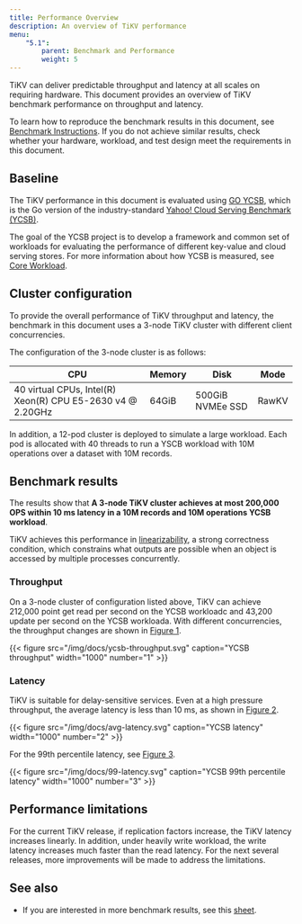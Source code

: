 ```yaml
---
title: Performance Overview
description: An overview of TiKV performance
menu:
    "5.1":
        parent: Benchmark and Performance
        weight: 5
---
```


 
TiKV can deliver predictable throughput and latency at all scales on requiring hardware. This document provides an overview of TiKV benchmark performance on throughput and latency.

To learn how to reproduce the benchmark results in this document, see [Benchmark Instructions](./instructions.md). If you do not achieve similar results, check whether your hardware, workload, and test design meet the requirements in this document.

## Baseline

The TiKV performance in this document is evaluated using [GO YCSB](https://github.com/pingcap/go-ycsb), which is the Go version of the industry-standard [Yahoo! Cloud Serving Benchmark (YCSB)](https://github.com/brianfrankcooper/YCSB).

The goal of the YCSB project is to develop a framework and common set of workloads for evaluating the performance of different key-value and cloud serving stores. For more information about how YCSB is measured, see [Core Workload](https://github.com/brianfrankcooper/YCSB/wiki/Core-Workloads).

## Cluster configuration

To provide the overall performance of TiKV throughput and latency, the benchmark in this document uses a 3-node TiKV cluster with different client concurrencies.

The configuration of the 3-node cluster is as follows:

| CPU                                                        | Memory | Disk             | Mode  |
| ---------------------------------------------------------- | ------ | ---------------- | ----- |
| 40 virtual CPUs, Intel(R) Xeon(R) CPU E5-2630 v4 @ 2.20GHz | 64GiB  | 500GiB NVMEe SSD | RawKV |

In addition, a 12-pod cluster is deployed to simulate a large workload. Each pod is allocated with 40 threads to run a YSCB workload with 10M operations over a dataset with 10M records.

## Benchmark results

The results show that **A 3-node TiKV cluster achieves at most 200,000 OPS within 10 ms latency in a 10M records and 10M operations YCSB workload**.

TiKV achieves this performance in [linearizability](https://en.wikipedia.org/wiki/Linearizability), a strong correctness condition, which constrains what outputs are possible when an object is accessed by multiple processes concurrently.

### Throughput

On a 3-node cluster of configuration listed above, TiKV can achieve 212,000 point get read per second on the YCSB workloadc and 43,200 update per second on the YCSB workloada. With different concurrencies, the throughput changes are shown in [Figure 1](https://docs.google.com/spreadsheets/d/e/2PACX-1vTIx695jjL3qYN1iR4xC3N8qh0B1qsHOALSBqf1B469b0DIZwVdzZMcSbBOOtAIo31hAdW0x_EXjmgq/pubchart?oid=1044850259&format=interactive).

{{< figure
    src="/img/docs/ycsb-throughput.svg"
    caption="YCSB throughput"
    width="1000"
    number="1" >}}

### Latency

TiKV is suitable for delay-sensitive services. Even at a high pressure throughput, the average latency is less than 10 ms, as shown in [Figure 2](https://docs.google.com/spreadsheets/d/e/2PACX-1vTIx695jjL3qYN1iR4xC3N8qh0B1qsHOALSBqf1B469b0DIZwVdzZMcSbBOOtAIo31hAdW0x_EXjmgq/pubchart?oid=334435174&format=interactive).

{{< figure
    src="/img/docs/avg-latency.svg"
    caption="YCSB latency"
    width="1000"
    number="2" >}}

For the 99th percentile latency, see [Figure 3](https://docs.google.com/spreadsheets/d/e/2PACX-1vTIx695jjL3qYN1iR4xC3N8qh0B1qsHOALSBqf1B469b0DIZwVdzZMcSbBOOtAIo31hAdW0x_EXjmgq/pubchart?oid=6574505&format=interactive).

{{< figure
    src="/img/docs/99-latency.svg"
    caption="YCSB 99th percentile latency"
    width="1000"
    number="3" >}}

## Performance limitations

For the current TiKV release, if replication factors increase, the TiKV latency increases linearly. In addition, under heavily write workload, the write latency increases much faster than the read latency. For the next several releases, more improvements will be made to address the limitations.

## See also

* If you are interested in more benchmark results, see this [sheet](https://docs.google.com/spreadsheets/d/1VjzC3IxCiqGQmSUgRxewgExE3c32YiZMUKNsKDuvrPg/edit?usp=sharing).
